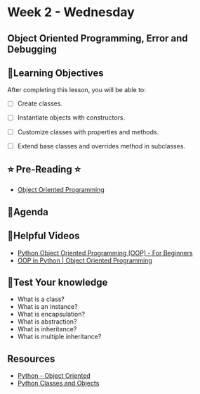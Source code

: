 # Week 2 - Wednesday

## Object Oriented Programming, Error and Debugging

## 📍Learning Objectives
After completing this lesson, you will be able to:

- [ ] Create classes.
- [ ] Instantiate objects with constructors.
- [ ] Customize classes with properties and methods.
- [ ] Extend base classes and overrides method in subclasses.


## ⭐️ Pre-Reading ⭐️
- [Object Oriented Programming](https://digitalcrafts.instructure.com/courses/189/pages/reading-object-oriented-programming?module_item_id=23081)

## 📍Agenda


<!-- ## 🟡 Lecture Presentations
- [Objects Oriented Programming](https://dc-exxon-slides.netlify.app/python/objects102#1)
- [Error & Debugging](https://dc-houston.herokuapp.com/p2/Python/Debugging.html) -->

<!-- ## 🟣Labs  -->

<!-- ## 🟠Homework
 
-[RPG Game Part 1 & Part 2](https://digitalcrafts.instructure.com/courses/189/assignments/4623?module_item_id=23103) -->

<!-- ### Instructions 
- navigate to your digital crafts folder (outside of your python folder)
- run the following command in your terminal window
    - git clone https://github.com/vlino2015/rpg_game.git -->



## 🔵Helpful Videos
- [Python Object Oriented Programming (OOP) - For Beginners](https://www.youtube.com/watch?v=JeznW_7DlB0)
- [OOP in Python | Object Oriented Programming](https://www.youtube.com/watch?v=qiSCMNBIP2g)

<!-- ## ✔️Todo Checklist
- [ ] -->

<!-- ## 🔶Vocabulary
- class 
- instance -->

## 🔷Test Your knowledge
- What is a class?
- What is an instance?
- What is encapsulation?
- What is abstraction?
- What is inheritance?
- What is multiple inheritance?

## Resources 
- [Python - Object Oriented](https://www.tutorialspoint.com/python/python_classes_objects.htm)
- [Python Classes and Objects](https://www.w3schools.com/python/python_classes.asp)




